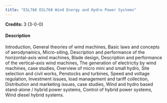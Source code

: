 ```yaml
---
title: "ESL768 ESL768 Wind Energy and Hydro Power Systems"
---
```

**Credits:** 3 (3-0-0)

#### Description
Introduction, General theories of wind machines, Basic laws and concepts of aerodynamics, Micro-siting, Description and performance of the horizontal–axis wind machines, Blade design, Description and performance of the vertical–axis wind machines, The generation of electricity by wind machines, case studies, Overview of micro mini and small hydro, Site selection and civil works, Penstocks and turbines, Speed and voltage regulation, Investment issues, load management and tariff collection, Distribution and marketing issues, case studies, Wind and hydro based stand-alone / hybrid power systems, Control of hybrid power systems, Wind diesel hybrid systems.